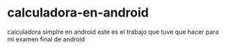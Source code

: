 # calculadora-en-android
calculadora simplre en android
este es el trabajo que tuve que hacer para mi examen final 
de android

